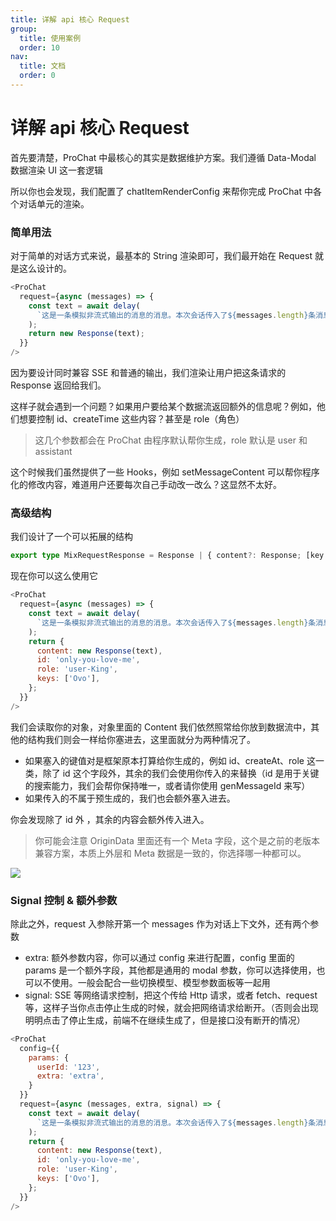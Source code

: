 ```yaml
---
title: 详解 api 核心 Request
group:
  title: 使用案例
  order: 10
nav:
  title: 文档
  order: 0
---
```


# 详解 api 核心 Request

首先要清楚，ProChat 中最核心的其实是数据维护方案。我们遵循 Data-Modal 数据渲染 UI 这一套逻辑

所以你也会发现，我们配置了 chatItemRenderConfig 来帮你完成 ProChat 中各个对话单元的渲染。

### 简单用法

对于简单的对话方式来说，最基本的 String 渲染即可，我们最开始在 Request 就是这么设计的。

```js
<ProChat
  request={async (messages) => {
    const text = await delay(
      `这是一条模拟非流式输出的消息的消息。本次会话传入了${messages.length}条消息`,
    );
    return new Response(text);
  }}
/>
```

因为要设计同时兼容 SSE 和普通的输出，我们渲染让用户把这条请求的 Response 返回给我们。

这样子就会遇到一个问题？如果用户要给某个数据流返回额外的信息呢？例如，他们想要控制 id、createTime 这些内容？甚至是 role（角色）

> 这几个参数都会在 ProChat 由程序默认帮你生成，role 默认是 user 和 assistant

这个时候我们虽然提供了一些 Hooks，例如 setMessageContent 可以帮你程序化的修改内容，难道用户还要每次自己手动改一改么？这显然不太好。

### 高级结构

我们设计了一个可以拓展的结构

```ts
export type MixRequestResponse = Response | { content?: Response; [key: string]: any } | string;
```

现在你可以这么使用它

```js
<ProChat
  request={async (messages) => {
    const text = await delay(
      `这是一条模拟非流式输出的消息的消息。本次会话传入了${messages.length}条消息`,
    );
    return {
      content: new Response(text),
      id: 'only-you-love-me',
      role: 'user-King',
      keys: ['Ovo'],
    };
  }}
/>
```

我们会读取你的对象，对象里面的 Content 我们依然照常给你放到数据流中，其他的结构我们则会一样给你塞进去，这里面就分为两种情况了。

- 如果塞入的键值对是框架原本打算给你生成的，例如 id、createAt、role 这一类，除了 id 这个字段外，其余的我们会使用你传入的来替换（id 是用于关键的搜索能力，我们会帮你保持唯一，或者请你使用 genMessageId 来写）
- 如果传入的不属于预生成的，我们也会额外塞入进去。

你会发现除了 id 外 ，其余的内容会额外传入进入。

> 你可能会注意 OriginData 里面还有一个 Meta 字段，这个是之前的老版本兼容方案，本质上外层和 Meta 数据是一致的，你选择哪一种都可以。

![](https://mdn.alipayobjects.com/huamei_re70wt/afts/img/A*QX7BR6hI6FYAAAAAAAAAAAAADmuEAQ/original)

### Signal 控制 & 额外参数

除此之外，request 入参除开第一个 messages 作为对话上下文外，还有两个参数

- extra: 额外参数内容，你可以通过 config 来进行配置，config 里面的 params 是一个额外字段，其他都是通用的 modal 参数，你可以选择使用，也可以不使用。一般会配合一些切换模型、模型参数面板等一起用
- signal: SSE 等网络请求控制，把这个传给 Http 请求，或者 fetch、request 等，这样子当你点击停止生成的时候，就会把网络请求给断开。（否则会出现明明点击了停止生成，前端不在继续生成了，但是接口没有断开的情况）

```js
<ProChat
  config={{
    params: {
      userId: '123',
      extra: 'extra',
    }
  }}
  request={async (messages, extra, signal) => {
    const text = await delay(
      `这是一条模拟非流式输出的消息的消息。本次会话传入了${messages.length}条消息`,
    );
    return {
      content: new Response(text),
      id: 'only-you-love-me',
      role: 'user-King',
      keys: ['Ovo'],
    };
  }}
/>
```
